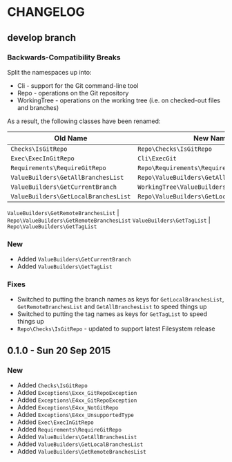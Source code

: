 # CHANGELOG

## develop branch

### Backwards-Compatibility Breaks

Split the namespaces up into:

* Cli - support for the Git command-line tool
* Repo - operations on the Git repository
* WorkingTree - operations on the working tree (i.e. on checked-out files and branches)

As a result, the following classes have been renamed:

Old Name | New Name
---------|----------
`Checks\IsGitRepo` | `Repo\Checks\IsGitRepo`
`Exec\ExecInGitRepo` | `Cli\ExecGit`
`Requirements\RequireGitRepo` | `Repo\Requirements\RequireGitRepo`
`ValueBuilders\GetAllBranchesList` | `Repo\ValueBuilders\GetAllBranchesList`
`ValueBuilders\GetCurrentBranch` | `WorkingTree\ValueBuilders\GetCurrentBranch`
`ValueBuilders\GetLocalBranchesList` | `Repo\ValueBuilders\GetLocalBranchesList`

`ValueBuilders\GetRemoteBranchesList` | `Repo\ValueBuilders\GetRemoteBranchesList`
`ValueBuilders\GetTagList` | `Repo\ValueBuilders\GetTagList`

### New

* Added `ValueBuilders\GetCurrentBranch`
* Added `ValueBuilders\GetTagList`

### Fixes

* Switched to putting the branch names as keys for `GetLocalBranchesList`, `GetRemoteBranchesList` and `GetAllBranchesList` to speed things up
* Switched to putting the tag names as keys for `GetTagList` to speed things up
* `Repo\Checks\IsGitRepo` - updated to support latest Filesystem release

## 0.1.0 - Sun 20 Sep 2015

### New

* Added `Checks\IsGitRepo`
* Added `Exceptions\Exxx_GitRepoException`
* Added `Exceptions\E4xx_GitRepoException`
* Added `Exceptions\E4xx_NotGitRepo`
* Added `Exceptions\E4xx_UnsupportedType`
* Added `Exec\ExecInGitRepo`
* Added `Requirements\RequireGitRepo`
* Added `ValueBuilders\GetAllBranchesList`
* Added `ValueBuilders\GetLocalBranchesList`
* Added `ValueBuilders\GetRemoteBranchesList`
